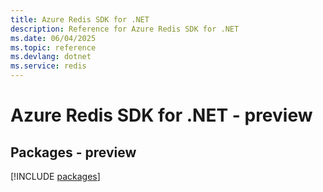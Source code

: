 ```yaml
---
title: Azure Redis SDK for .NET
description: Reference for Azure Redis SDK for .NET
ms.date: 06/04/2025
ms.topic: reference
ms.devlang: dotnet
ms.service: redis
---
```

# Azure Redis SDK for .NET - preview
## Packages - preview
[!INCLUDE [packages](redis-index.md)]